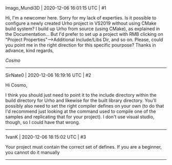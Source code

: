 Imago_Mundi3D | 2020-12-06 16:01:15 UTC | #1

Hi, 
I'm a newcomer here. Sorry for my lack of experties.
Is it possible to configure a newly created Urho project in VS2019 without using CMake build system?
I build up Urho from source (using CMake), as explained in the Documentation... But I'd prefer to set up a project with RMB clicking on "Project Properties"-->Additional Include/Libs Dir, and so on.
Please, could you point me in the right direction for this specific pourpose?
Thanks in advance, kind regards,

*Cosmo*

-------------------------

SirNate0 | 2020-12-06 16:19:16 UTC | #2

Hi Cosmo,

I think you should just need to point it to the include directory within the build directory for Urho and likewise for the built library directory. You'll possibly also need to set the right compiler defines on your own (to do that I'd recommend just looking at the command used to compile one of the samples and replicating that for your project). I don't use visual studio, though, so I could have that wrong.

-------------------------

1vanK | 2020-12-06 18:15:02 UTC | #3

Your project must contain the correct set of defines. If you are a beginner, you cannot do it manually

-------------------------

